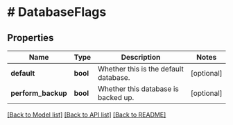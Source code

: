 # # DatabaseFlags

## Properties

Name | Type | Description | Notes
------------ | ------------- | ------------- | -------------
**default** | **bool** | Whether this is the default database. | [optional]
**perform_backup** | **bool** | Whether this database is backed up. | [optional]

[[Back to Model list]](../../README.md#models) [[Back to API list]](../../README.md#endpoints) [[Back to README]](../../README.md)
